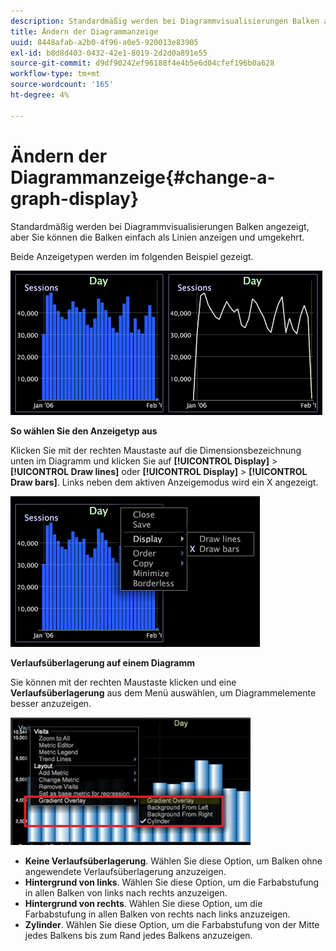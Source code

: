 ```yaml
---
description: Standardmäßig werden bei Diagrammvisualisierungen Balken angezeigt, aber Sie können die Balken einfach als Linien anzeigen und umgekehrt.
title: Ändern der Diagrammanzeige
uuid: 8448afab-a2b0-4f96-a0e5-920013e83905
exl-id: b8d8d403-0432-42e1-8019-2d2d0a891e55
source-git-commit: d9df90242ef96188f4e4b5e6d04cfef196b0a628
workflow-type: tm+mt
source-wordcount: '165'
ht-degree: 4%

---
```


# Ändern der Diagrammanzeige{#change-a-graph-display}

Standardmäßig werden bei Diagrammvisualisierungen Balken angezeigt, aber Sie können die Balken einfach als Linien anzeigen und umgekehrt.

Beide Anzeigetypen werden im folgenden Beispiel gezeigt.

![](assets/vis_Line_LinesAndBars.png)

**So wählen Sie den Anzeigetyp aus**

Klicken Sie mit der rechten Maustaste auf die Dimensionsbezeichnung unten im Diagramm und klicken Sie auf **[!UICONTROL Display]** > **[!UICONTROL Draw lines]** oder **[!UICONTROL Display]** > **[!UICONTROL Draw bars]**. Links neben dem aktiven Anzeigemodus wird ein X angezeigt.

![](assets/mnu_Graph_Draw.png)

**Verlaufsüberlagerung auf einem Diagramm**

Sie können mit der rechten Maustaste klicken und eine **Verlaufsüberlagerung** aus dem Menü auswählen, um Diagrammelemente besser anzuzeigen.

![](assets/6_51_gradient_graph.png)

* **Keine Verlaufsüberlagerung**. Wählen Sie diese Option, um Balken ohne angewendete Verlaufsüberlagerung anzuzeigen.
* **Hintergrund von links**. Wählen Sie diese Option, um die Farbabstufung in allen Balken von links nach rechts anzuzeigen.
* **Hintergrund von rechts**. Wählen Sie diese Option, um die Farbabstufung in allen Balken von rechts nach links anzuzeigen.
* **Zylinder**. Wählen Sie diese Option, um die Farbabstufung von der Mitte jedes Balkens bis zum Rand jedes Balkens anzuzeigen.
